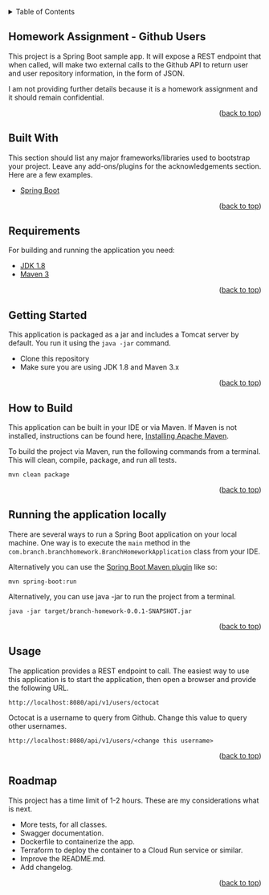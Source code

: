 <a name="readme-top"></a>

<!-- TABLE OF CONTENTS -->
<details>
  <summary>Table of Contents</summary>
  <ol>
    <li>
      <a href="#about-the-project">About The Project</a>
      <ul>
        <li><a href="#built-with">Built With</a></li>
      </ul>
    </li>
    <li>
      <a href="#getting-started">Getting Started</a>
      <ul>
        <li><a href="#prerequisites">Prerequisites</a></li>
        <li><a href="#installation">Installation</a></li>
      </ul>
    </li>
    <li><a href="#usage">Usage</a></li>
    <li><a href="#roadmap">Roadmap</a></li>
    <li><a href="#contributing">Contributing</a></li>
    <li><a href="#license">License</a></li>
    <li><a href="#contact">Contact</a></li>
    <li><a href="#acknowledgments">Acknowledgments</a></li>
  </ol>
</details>

<!-- ABOUT THE PROJECT -->

## Homework Assignment - Github Users

This project is a Spring Boot sample app. It will expose a REST endpoint that when called, will make two external calls to the Github API to return user and user repository information, in the form of JSON.

I am not providing further details because it is a homework assignment and it should remain confidential.

<p align="right">(<a href="#readme-top">back to top</a>)</p>

## Built With

This section should list any major frameworks/libraries used to bootstrap your project. Leave any add-ons/plugins for the acknowledgements section. Here are a few examples.

- <a href="https://spring.io">Spring Boot</a>

<p align="right">(<a href="#readme-top">back to top</a>)</p>

## Requirements

For building and running the application you need:

- [JDK 1.8](http://www.oracle.com/technetwork/java/javase/downloads/jdk8-downloads-2133151.html)
- [Maven 3](https://maven.apache.org)

<p align="right">(<a href="#readme-top">back to top</a>)</p>

## Getting Started

This application is packaged as a jar and includes a Tomcat server by default. You run it using the `java -jar` command.

- Clone this repository
- Make sure you are using JDK 1.8 and Maven 3.x

<p align="right">(<a href="#readme-top">back to top</a>)</p>

## How to Build

This application can be built in your IDE or via Maven. If Maven is not installed, instructions can be found here, [Installing Apache Maven](https://maven.apache.org/install.html).

To build the project via Maven, run the following commands from a terminal. This will clean, compile, package, and run all tests.

```shell
mvn clean package
```

<p align="right">(<a href="#readme-top">back to top</a>)</p>

## Running the application locally

There are several ways to run a Spring Boot application on your local machine. One way is to execute the `main` method in the `com.branch.branchhomework.BranchHomeworkApplication` class from your IDE.

Alternatively you can use the [Spring Boot Maven plugin](https://docs.spring.io/spring-boot/docs/current/reference/html/build-tool-plugins-maven-plugin.html) like so:

```shell
mvn spring-boot:run
```

Alternatively, you can use java -jar to run the project from a terminal.

```shell
java -jar target/branch-homework-0.0.1-SNAPSHOT.jar
```

<p align="right">(<a href="#readme-top">back to top</a>)</p>

## Usage

The application provides a REST endpoint to call. The easiest way to use this application is to start the application, then open a browser and provide the following URL.

```
http://localhost:8080/api/v1/users/octocat
```

Octocat is a username to query from Github. Change this value to query other usernames.

```
http://localhost:8080/api/v1/users/<change this username>
```

<p align="right">(<a href="#readme-top">back to top</a>)</p>

## Roadmap

This project has a time limit of 1-2 hours. These are my considerations what is next.

- More tests, for all classes.
- Swagger documentation.
- Dockerfile to containerize the app.
- Terraform to deploy the container to a Cloud Run service or similar.
- Improve the README.md.
- Add changelog.

<p align="right">(<a href="#readme-top">back to top</a>)</p>
